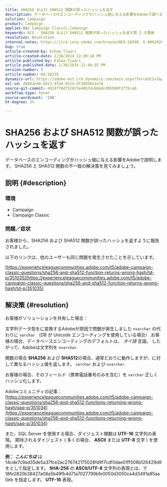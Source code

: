 ```yaml
---
title: SHA256 および SHA512 関数が誤ったハッシュを返す
description: データベースのエンコーディングがハッシュ値に与える影響をAdobeで調べます。
solution: Campaign
product: Campaign
applies-to: Campaign Classic,Campaign
keywords: KCS - SHA256 および SHA512 関数が誤ったハッシュを返す第 2 の更新
resolution: Resolution
internal-notes: https://jira.corp.adobe.com/browse/NEO-26500, E-000202021, E-000148142
bug: true
article-created-by: Eshaa Tiwari
article-created-date: 1/30/2024 12:39:10 PM
article-published-by: Eshaa Tiwari
article-published-date: 1/30/2024 12:44:35 PM
version-number: 5
article-number: KA-16235
dynamics-url: https://adobe-ent.crm.dynamics.com/main.aspx?forceUCI=1&pagetype=entityrecord&etn=knowledgearticle&id=76bac78d-6cbf-ee11-9079-6045bd006268
exl-id: d8803e40-5813-4fd4-921d-df10956e1e74
source-git-commit: dd19f78d752827e48b7dc68adcd95500f2ffbca0
workflow-type: tm+mt
source-wordcount: '240'
ht-degree: 3%

---
```


# SHA256 および SHA512 関数が誤ったハッシュを返す


データベースのエンコーディングがハッシュ値に与える影響をAdobeで説明します。 SHA256 と SHA512 関数の不一致の解決策を見てみましょう。

## 説明 {#description}


### <b>環境</b>

- Campaign
- Campaign Classic


### <b>問題／症状</b>

お客様から、SHA256 および SHA512 関数が誤ったハッシュを返すように報告されました。

以下のリンクは、他のユーザーも同じ問題を発生させたことを示しています。

[https://experienceleaguecommunities.adobe.com/t5/adobe-campaign-classic-questions/sha256-and-sha512-function-returns-wrong-hash/td-p/351035](https://experienceleaguecommunities.adobe.com/t5/adobe-campaign-classic-questions/sha256-and-sha512-function-returns-wrong-hash/td-p/351035)




## 解決策 {#resolution}


お客様がソリューションを共有した場合：

文字列データ型をに変換するAdobeが原因で問題が発生しました `nvarchar` の代わりに `varchar` （DB が Unicode エンコーディングを使用している場合） お客様の場合、データベースエンコーディングのデフォルトは、 *タイ語* 言語。 したがって、Adobeは文字列を `nvarchar`.

関数の場合 <b>SHA256</b> および <b>SHA512</b>の場合、通常どおりに動作しますが、に対して異なるハッシュ値を返します。 `varchar` および `nvarchar`.

お客様の場合、そのフィールド（携帯電話番号のみを含む）を `varchar` 正しくハッシュ化します。

Adobeコミュニティの記事：
[https://experienceleaguecommunities.adobe.com/t5/adobe-campaign-classic-questions/sha256-and-sha512-functions-returning-wrong-hash/qaq-p/351034](https://experienceleaguecommunities.adobe.com/t5/adobe-campaign-classic-questions/sha256-and-sha512-functions-returning-wrong-hash/qaq-p/351034)

また、SQL Server を使用する場合、ダイジェスト関数は <b>UTF-16</b> 文字列の表現。 期待されるダイジェスト ( 多くの場合、 <b>ASCII</b> または <b>UTF-8</b> 文字 ) を使用します。

<b>例： *こんにちは</b>* は 14cde7c9ad35de5a37fce2ac276742175028fd9f7cdf0dae01ff508b126429d9 をとして指定します。 <b>SHA-256</b> の <b>ASCII/UTF-8</b> 文字列の表現とは、で 18fe2820b38427a08a5b49fb4d71a7027799bfe0050d3050ca4d3491a85aa0eb を指定します。 <b>UTF-16</b> 表現。
